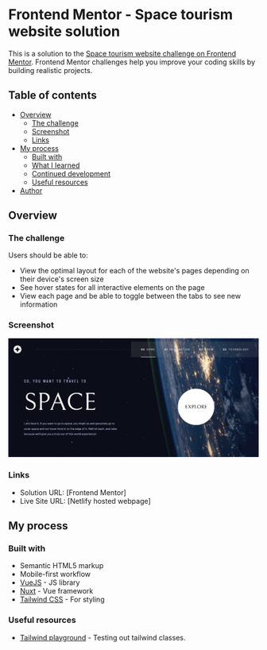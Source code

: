 # Frontend Mentor - Space tourism website solution

This is a solution to the [Space tourism website challenge on Frontend Mentor](https://www.frontendmentor.io/challenges/space-tourism-multipage-website-gRWj1URZ3). Frontend Mentor challenges help you improve your coding skills by building realistic projects. 

## Table of contents

- [Overview](#overview)
  - [The challenge](#the-challenge)
  - [Screenshot](#screenshot)
  - [Links](#links)
- [My process](#my-process)
  - [Built with](#built-with)
  - [What I learned](#what-i-learned)
  - [Continued development](#continued-development)
  - [Useful resources](#useful-resources)
- [Author](#author)

## Overview

### The challenge

Users should be able to:

- View the optimal layout for each of the website's pages depending on their device's screen size
- See hover states for all interactive elements on the page
- View each page and be able to toggle between the tabs to see new information

### Screenshot

![](static/images/shared/space-tourism-nuxt.png)

### Links

- Solution URL: [Frontend Mentor]
- Live Site URL: [Netlify hosted webpage]

## My process

### Built with

- Semantic HTML5 markup
- Mobile-first workflow
- [VueJS](https://vuejs.org/) - JS library
- [Nuxt](https://nuxtjs.org/) - Vue framework
- [Tailwind CSS](https://tailwindcss.com/) - For styling


### Useful resources

- [Tailwind playground](https://play.tailwindcss.com/) - Testing out tailwind classes.

